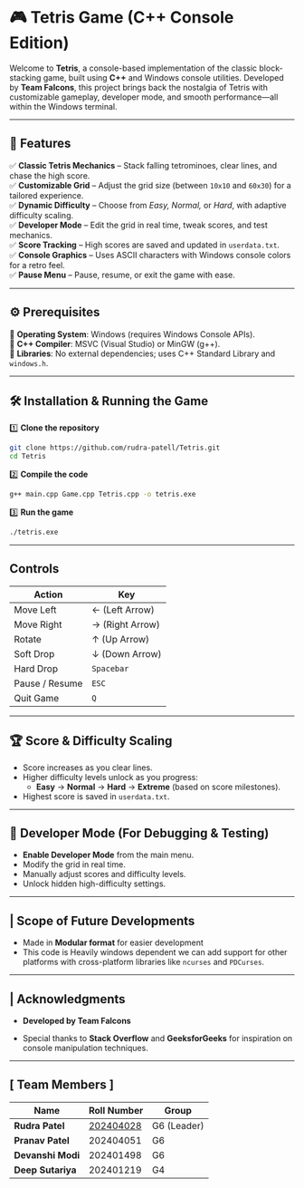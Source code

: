 # 🎮 Tetris Game (C++ Console Edition)

Welcome to **Tetris**, a console-based implementation of the classic block-stacking game, built using **C++** and Windows console utilities. Developed by **Team Falcons**, this project brings back the nostalgia of Tetris with customizable gameplay, developer mode, and smooth performance—all within the Windows terminal.

---

## 🚀 Features

✅ **Classic Tetris Mechanics** – Stack falling tetrominoes, clear lines, and chase the high score.  
✅ **Customizable Grid** – Adjust the grid size (between `10x10` and `60x30`) for a tailored experience.  
✅ **Dynamic Difficulty** – Choose from *Easy, Normal,* or *Hard*, with adaptive difficulty scaling.  
✅ **Developer Mode** – Edit the grid in real time, tweak scores, and test mechanics.  
✅ **Score Tracking** – High scores are saved and updated in `userdata.txt`.  
✅ **Console Graphics** – Uses ASCII characters with Windows console colors for a retro feel.  
✅ **Pause Menu** – Pause, resume, or exit the game with ease.  

---

## ⚙️ Prerequisites

📌 **Operating System**: Windows (requires Windows Console APIs).  
📌 **C++ Compiler**: MSVC (Visual Studio) or MinGW (g++).  
📌 **Libraries**: No external dependencies; uses C++ Standard Library and `windows.h`.

---

## 🛠️ Installation & Running the Game

1️⃣ **Clone the repository**  
```bash
git clone https://github.com/rudra-patell/Tetris.git
cd Tetris
```

2️⃣ **Compile the code**  
```bash
g++ main.cpp Game.cpp Tetris.cpp -o tetris.exe
```

3️⃣ **Run the game**  
```bash
./tetris.exe
```

---
##  Controls

| Action           | Key |
|-----------------|----|
| Move Left       | ←  (Left Arrow) |
| Move Right      | →  (Right Arrow) |
| Rotate         | ↑  (Up Arrow) |
| Soft Drop       | ↓  (Down Arrow) |
| Hard Drop       | `Spacebar` |
| Pause / Resume | `ESC` |
| Quit Game       | `Q` |
---

## 🏆 Score & Difficulty Scaling

- Score increases as you clear lines.
- Higher difficulty levels unlock as you progress:
  - **Easy** → **Normal** → **Hard** → **Extreme** (based on score milestones).
- Highest score is saved in `userdata.txt`.
---

## 🔧 Developer Mode (For Debugging & Testing)

- **Enable Developer Mode** from the main menu.
- Modify the grid in real time.
- Manually adjust scores and difficulty levels.
- Unlock hidden high-difficulty settings.
---
## | Scope of Future Developments
- Made in **Modular format** for easier development
- This code is Heavily windows dependent we can add support for other platforms with cross-platform libraries like `ncurses` and `PDCurses`.

---

## | Acknowledgments

- **Developed by Team Falcons**  

- Special thanks to **Stack Overflow** and **GeeksforGeeks** for inspiration on console manipulation techniques.

---

## [ Team Members ]
| Name           | Roll Number | Group |
|---------------|------------|-------|
| **Rudra Patel** | [202404028](mailto:202404028@daiict.ac.in) | G6 (Leader) |
| **Pranav Patel** | 202404051 | G6 |
| **Devanshi Modi** | 202401498 | G6 |
| **Deep Sutariya** | 202401219 | G4 |


